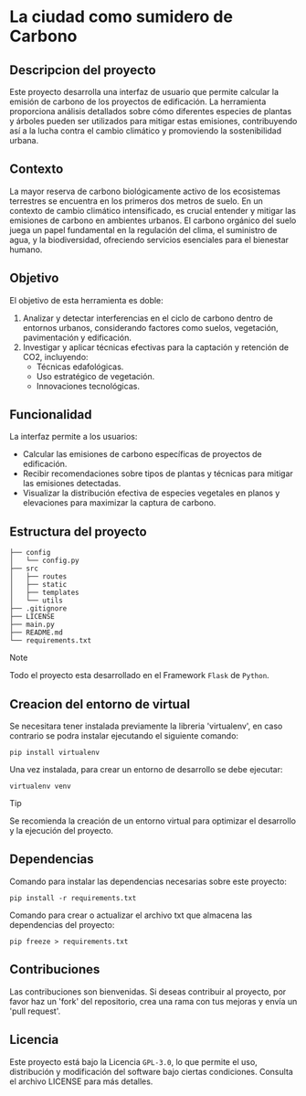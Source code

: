 # La ciudad como sumidero de Carbono

## Descripcion del proyecto
Este proyecto desarrolla una interfaz de usuario que permite calcular la emisión de carbono de los proyectos de edificación. La herramienta proporciona análisis detallados sobre cómo diferentes especies de plantas y árboles pueden ser utilizados para mitigar estas emisiones, contribuyendo así a la lucha contra el cambio climático y promoviendo la sostenibilidad urbana.

## Contexto
La mayor reserva de carbono biológicamente activo de los ecosistemas terrestres se encuentra en los primeros dos metros de suelo. En un contexto de cambio climático intensificado, es crucial entender y mitigar las emisiones de carbono en ambientes urbanos. El carbono orgánico del suelo juega un papel fundamental en la regulación del clima, el suministro de agua, y la biodiversidad, ofreciendo servicios esenciales para el bienestar humano.

## Objetivo
El objetivo de esta herramienta es doble:
1. Analizar y detectar interferencias en el ciclo de carbono dentro de entornos urbanos, considerando factores como suelos, vegetación, pavimentación y edificación.
2. Investigar y aplicar técnicas efectivas para la captación y retención de CO2, incluyendo:
   - Técnicas edafológicas.
   - Uso estratégico de vegetación.
   - Innovaciones tecnológicas.

## Funcionalidad
La interfaz permite a los usuarios:
- Calcular las emisiones de carbono específicas de proyectos de edificación.
- Recibir recomendaciones sobre tipos de plantas y técnicas para mitigar las emisiones detectadas.
- Visualizar la distribución efectiva de especies vegetales en planos y elevaciones para maximizar la captura de carbono.

## Estructura del proyecto
```
├── config
│   └── config.py
├── src
│   ├── routes
│   ├── static
│   ├── templates
│   └── utils
├── .gitignore
├── LICENSE
├── main.py
├── README.md
└── requirements.txt
```

> [!NOTE]
> Todo el proyecto esta desarrollado en el Framework `Flask` de `Python`.

## Creacion del entorno de virtual
Se necesitara tener instalada previamente la libreria 'virtualenv', en caso contrario se podra instalar ejecutando el siguiente comando:
```
pip install virtualenv
```

Una vez instalada, para crear un entorno de desarrollo se debe ejecutar:
```
virtualenv venv
```

> [!TIP]
Se recomienda la creación de un entorno virtual para optimizar el desarrollo y la ejecución del proyecto.

## Dependencias
Comando para instalar las dependencias necesarias sobre este proyecto:
```
pip install -r requirements.txt
```

Comando para crear o actualizar el archivo txt que almacena las dependencias del proyecto:
```
pip freeze > requirements.txt  
```

## Contribuciones
Las contribuciones son bienvenidas. Si deseas contribuir al proyecto, por favor haz un 'fork' del repositorio, crea una rama con tus mejoras y envía un 'pull request'.

## Licencia
Este proyecto está bajo la Licencia `GPL-3.0`, lo que permite el uso, distribución y modificación del software bajo ciertas condiciones. Consulta el archivo LICENSE para más detalles.